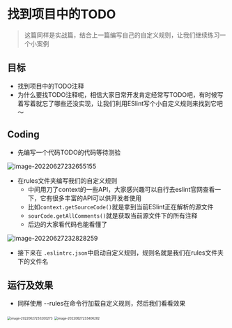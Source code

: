# 找到项目中的TODO

> 这篇同样是实战篇，结合上一篇编写自己的自定义规则，让我们继续练习一个小案例

## 目标

- 找到项目中的TODO注释
- 为什么要找TODO注释呢，相信大家日常开发肯定经常写TODO吧，有时候写着写着就忘了哪些还没实现，让我们利用ESlint写个小自定义规则来找到它吧～

## Coding

- 先编写一个代码TODO的代码等待测验

![image-20220627232655155](https://tva1.sinaimg.cn/large/e6c9d24egy1h3o8iceavxj21ao0u00w4.jpg)

- 在rules文件夹编写我们的自定义规则
  - 中间用刀了context的一些API，大家感兴趣可以自行去eslint官网查看一下，它有很多丰富的API可以供开发者使用
  - 比如`context.getSourceCode()`就是拿到当前ESlint正在解析的源文件
  - `sourCode.getAllComments()`就是获取当前源文件下的所有注释
  - 后边的大家看代码也能看懂了

![image-20220627232828259](https://tva1.sinaimg.cn/large/e6c9d24egy1h3n7y26bhmj20uk0u0n22.jpg)

- 接下来在 `.eslintrc.json`中启动自定义规则，规则名就是我们在rules文件夹下的文件名

## 运行及效果

- 同样使用 --rules在命令行加载自定义规则，然后我们看看效果

<img src="https://tva1.sinaimg.cn/large/e6c9d24egy1h3n81nomk9j20sm18wjvc.jpg" alt="image-20220627233200273" style="zoom:50%;" />

<img src="https://tva1.sinaimg.cn/large/e6c9d24egy1h3n83udxjjj20vt0u0q7h.jpg" alt="image-20220627233406282" style="zoom:50%;" />

